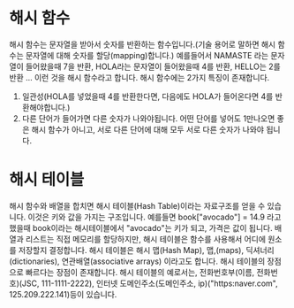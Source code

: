 # 해시 함수

해시 함수는 문자열을 받아서 숫자를 반환하는 함수입니다.(기술 용어로 말하면 해시 함수는 문자열에 대해 숫자를 할당(mapping)합니다.)
예를들어서 NAMASTE 라는 문자열이 들어왔을때 7을 반환, HOLA라는 문자열이 들어왔을때 4를 반환, HELLO는 2를반환 ... 이런 것을 해시 함수라고 합니다.
해시 함수에는 2가지 특징이 존재합니다. 
1. 일관성(HOLA를 넣었을때 4를 반환한다면, 다음에도 HOLA가 들어온다면 4를 반환해야합니다.)
2. 다른 단어가 들어가면 다른 숫자가 나와야됩니다. 어떤 단어를 넣어도 1만나오면 좋은 해시 함수가 아니고, 서로 다른 단어에 대해 모두 서로 다른 숫자가 나와야 됩니다.

# 해시 테이블

해시 함수와 배열을 합치면 해시 테이블(Hash Table)이라는 자료구조를 얻을 수 있습니다.
이것은 키와 값을 가지는 구조입니다. 예를들면 book["avocado"] = 14.9 라고 했을때 book이라는 해시테이블에서 "avocado"는 키가 되고, 가격은 값이 됩니다.
배열과 리스트는 직접 메모리를 할당하지만, 해시 테이블은 함수를 사용해서 어디에 원소를 저장할지 결정합니다.
해시 테이블은 해시 맵(Hash Map), 맵,(maps), 딕셔너리(dictionaries), 연관배열(associative arrays) 이라고도 합니다.
해시 테이블의 장점으로 빠르다는 장점이 존재합니다.
해시 테이블의 예로서는, 전화번호부(이름, 전화번호)(JSC, 111-1111-2222), 인터넷 도메인주소(도메인주소, ip)("https:naver.com", 125.209.222.141)등이 있습니다.
